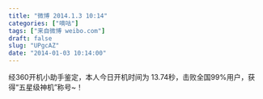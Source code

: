 ```yaml
---
title: "微博 2014.1.3 10:14"
categories: ["嘀咕"]
tags: ["来自微博 weibo.com"]
draft: false
slug: "UPgcAZ"
date: "2014-01-03 10:14:00"
---
```


<p>经360开机小助手鉴定，本人今日开机时间为 13.74秒，击败全国99%用户，获得“五星级神机”称号~！ ​​​​</p>

